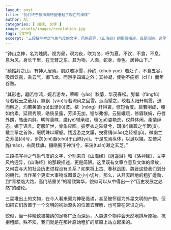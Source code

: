 ```yaml
---
layout: post
title: "我们终于按照期待塑造起了现在的模样"
author: Al
categories: [ 阅读, 文字 ]
image: assets/images/revolution.jpg
tags: [文字]
excerpt: "三段描写神之气象气度的文字，风格迥异，《山海经》的那段描述，真是简陋。这里既有文章立意及文体的缘故，又何尝与大的社会历史进程没有关系呢？如果将上古、春秋战国、魏晋等时期当作某个更宏大图景之小小切片，从开天辟地的粗犷遒劲，到“青楼临大路，高门结重关”的精致繁华，貌似可以得出一个“历史发展之必然”的结论。"
---
```


“钟山之神，名为烛阴。视为昼，暝为夜，吹为冬，呼为夏。不饮，不食，不息。息为风，身长千里，在无臂之东。其为物，人面，蛇身，赤色。居钟山下。”


“藐姑射之山，有神人居焉。肌肤若冰雪，绰约（chuò yuē）若处子，不食五谷，吸风饮露，乘云气，御飞龙，而游乎四海之外；其神凝，使物不疵疠（cī lì）而年谷熟。


“其形也，翩若惊鸿，婉若游龙，荣曜（yào）秋菊，华茂春松。髣髴（fǎngfú）兮若轻云之蔽月，飘飖（yáo)兮若流风之回雪。远而望之，皎若太阳升朝霞。迫而察之，灼若芙蕖(qú)出渌(lù)波。秾（nóng）纤得衷，修短合度。肩若削成，腰如约素。延颈秀项，皓质呈露，芳泽无加，铅华弗御。云髻峨峨，修眉联娟，丹唇外朗，皓齿内鲜。明眸善睐，靥(yè)辅承权，瓌(guī)姿艳逸，仪静体闲。柔情绰态，媚于语言。奇服旷世，骨象应图。披罗衣之璀粲兮，珥(ěr)瑶碧之华琚(jū)。戴金翠之首饰，缀明珠以耀躯。践远游之文履，曳雾绡(xiāo)之轻裾(jū)。微幽兰之芳蔼(ǎi)兮，步踟(chí)蹰(chú)于山隅(yú)。于是忽焉纵体，以遨以嬉。左倚采旄(máo)，右荫桂旗。攘皓腕于神浒兮，采湍(tuān)濑之玄芝。”

三段描写神之气象气度的文字，分别来自《山海经》《逍遥游》和《洛神赋》，文字风格迥异，《山海经》的那段描述，更是简陋。这里既有文章立意及文体的缘故，又何尝与大的社会历史进程没有关系？如果将上古、春秋战国、魏晋这些我们划分的朝代，当作某个更宏大事物或图景之小小切片，那么，从开天辟地的粗犷遒劲，到“青楼临大路，高门结重关”的精致繁华，貌似可以从中得出一个“历史发展之必然”的结论。

三星堆出土的文物，在今人看来颇为神秘诡谲，甚至被怀疑为外星文明的产物，但如把它们放置于一个文明的初始源头的位置去理解，也可算在常识之内。

貌似，当一种精致被接纳的足够广泛而深远，人类这个物种会天然地排斥原始、抗拒粗鄙，殊不知，我们就是在那片原始粗犷的草原上站立起来的。
